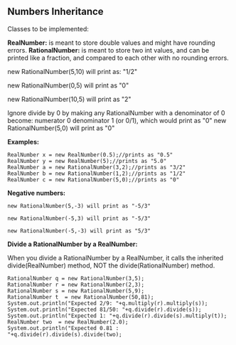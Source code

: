 ## Numbers Inheritance

Classes to be implemented:

**RealNumber:** is meant to store double values and might have rounding errors.
**RationalNumber:** is meant to store two int values, and can be printed like a fraction, and compared to each other with no rounding errors.

new RationalNumber(5,10) will print as: "1/2"

new RationalNumber(0,5) will print as "0"

new RationalNumber(10,5) will print as "2"


Ignore divide by 0 by making any RationalNumber with a denominator of 0 become: numerator 0 denominator 1 (or 0/1), which would print as "0"
new RationalNumber(5,0) will print as "0"

**Examples:**

```
RealNumber x = new RealNumber(0.5);//prints as "0.5"
RealNumber y = new RealNumber(5);//prints as "5.0"
RealNumber a = new RationalNumber(3,2);//prints as "3/2"
RealNumber b = new RationalNumber(1,2);//prints as "1/2"
RealNumber c = new RationalNumber(5,0);//prints as "0"

```

**Negative numbers:**

```
new RationalNumber(5,-3) will print as "-5/3"

new RationalNumber(-5,3) will print as "-5/3"

new RationalNumber(-5,-3) will print as "5/3"
```

**Divide a RationalNumber by a RealNumber:**

When you divide a RationalNumber by a RealNumber, it calls the inherited divide(RealNumber) method, NOT the divide(RationalNumber) method.

```
RationalNumber q = new RationalNumber(3,5);
RationalNumber r = new RationalNumber(2,3);
RationalNumber s = new RationalNumber(5,9);
RationalNumber t  = new RationalNumber(50,81);
System.out.println("Expected 2/9: "+q.multiply(r).multiply(s));
System.out.println("Expected 81/50: "+q.divide(r).divide(s));
System.out.println("Expected 1: "+q.divide(r).divide(s).multiply(t));
RealNumber two  = new RealNumber(2.0);
System.out.println("Expected 0.81 : "+q.divide(r).divide(s).divide(two);
```

